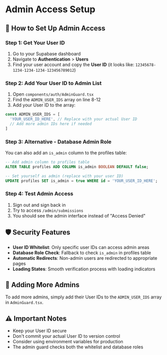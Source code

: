 # Admin Access Setup

## 🔐 How to Set Up Admin Access

### Step 1: Get Your User ID
1. Go to your Supabase dashboard
2. Navigate to **Authentication** > **Users**
3. Find your user account and copy the **User ID** (it looks like: `12345678-1234-1234-1234-123456789012`)

### Step 2: Add Your User ID to Admin List
1. Open `components/auth/AdminGuard.tsx`
2. Find the `ADMIN_USER_IDS` array on line 8-12
3. Add your User ID to the array:

```typescript
const ADMIN_USER_IDS = [
  'YOUR_USER_ID_HERE', // Replace with your actual User ID
  // Add more admin IDs here if needed
]
```

### Step 3: Alternative - Database Admin Role
You can also add an `is_admin` column to the profiles table:

```sql
-- Add admin column to profiles table
ALTER TABLE profiles ADD COLUMN is_admin BOOLEAN DEFAULT false;

-- Set yourself as admin (replace with your user ID)
UPDATE profiles SET is_admin = true WHERE id = 'YOUR_USER_ID_HERE';
```

### Step 4: Test Admin Access
1. Sign out and sign back in
2. Try to access `/admin/submissions`
3. You should see the admin interface instead of "Access Denied"

## 🛡️ Security Features

- **User ID Whitelist**: Only specific user IDs can access admin areas
- **Database Role Check**: Fallback to check `is_admin` in profiles table
- **Automatic Redirects**: Non-admin users are redirected to appropriate pages
- **Loading States**: Smooth verification process with loading indicators

## 🔧 Adding More Admins

To add more admins, simply add their User IDs to the `ADMIN_USER_IDS` array in `AdminGuard.tsx`.

## ⚠️ Important Notes

- Keep your User ID secure
- Don't commit your actual User ID to version control
- Consider using environment variables for production
- The admin guard checks both the whitelist and database roles

